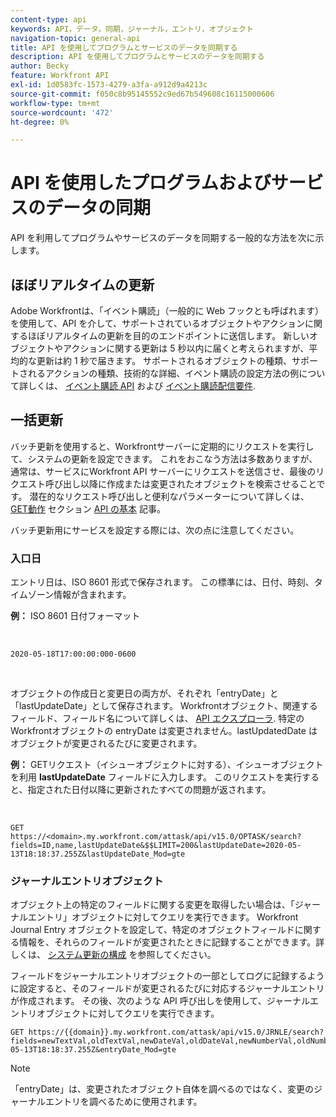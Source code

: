 ```yaml
---
content-type: api
keywords: API，データ，同期，ジャーナル，エントリ，オブジェクト
navigation-topic: general-api
title: API を使用してプログラムとサービスのデータを同期する
description: API を使用してプログラムとサービスのデータを同期する
author: Becky
feature: Workfront API
exl-id: 1d0583fc-1573-4279-a3fa-a912d9a4213c
source-git-commit: f050c8b95145552c9ed67b549608c16115000606
workflow-type: tm+mt
source-wordcount: '472'
ht-degree: 0%

---
```



# API を使用したプログラムおよびサービスのデータの同期

API を利用してプログラムやサービスのデータを同期する一般的な方法を次に示します。

## ほぼリアルタイムの更新

Adobe Workfrontは、「イベント購読」（一般的に Web フックとも呼ばれます）を使用して、API を介して、サポートされているオブジェクトやアクションに関するほぼリアルタイムの更新を目的のエンドポイントに送信します。 新しいオブジェクトやアクションに関する更新は 5 秒以内に届くと考えられますが、平均的な更新は約 1 秒で届きます。 サポートされるオブジェクトの種類、サポートされるアクションの種類、技術的な詳細、イベント購読の設定方法の例について詳しくは、 [イベント購読 API](../../wf-api/general/event-subs-api.md) および [イベント購読配信要件](../../wf-api/general/setup-event-sub-endpoint.md).

## 一括更新

バッチ更新を使用すると、Workfrontサーバーに定期的にリクエストを実行して、システムの更新を設定できます。 これをおこなう方法は多数ありますが、通常は、サービスにWorkfront API サーバーにリクエストを送信させ、最後のリクエスト呼び出し以降に作成または変更されたオブジェクトを検索させることです。 潜在的なリクエスト呼び出しと便利なパラメーターについて詳しくは、 [GET動作](../../wf-api/general/api-basics.md#get-behavior) セクション [API の基本](../../wf-api/general/api-basics.md) 記事。

バッチ更新用にサービスを設定する際には、次の点に注意してください。

### 入口日

エントリ日は、ISO 8601 形式で保存されます。 この標準には、日付、時刻、タイムゾーン情報が含まれます。

**例：** ISO 8601 日付フォーマット

<!-- [Copy](javascript:void(0);) -->
 
<pre><code>2020-05-18T17:00:00:000-0600</code></pre> 

オブジェクトの作成日と変更日の両方が、それぞれ「entryDate」と「lastUpdateDate」として保存されます。 Workfrontオブジェクト、関連するフィールド、フィールド名について詳しくは、 [API エクスプローラ](../../wf-api/general/api-explorer.md). 特定のWorkfrontオブジェクトの entryDate は変更されません。lastUpdatedDate はオブジェクトが変更されるたびに変更されます。

**例：** GETリクエスト（イシューオブジェクトに対する）、イシューオブジェクトを利用 **lastUpdateDate** フィールドに入力します。 このリクエストを実行すると、指定された日付以降に更新されたすべての問題が返されます。

<!-- [Copy](javascript:void(0);) -->
 

```
GET
https://<domain>.my.workfront.com/attask/api/v15.0/OPTASK/search?fields=ID,name,lastUpdateDate&$$LIMIT=200&lastUpdateDate=2020-05-13T18:18:37.255Z&lastUpdateDate_Mod=gte
```

### ジャーナルエントリオブジェクト

オブジェクト上の特定のフィールドに関する変更を取得したい場合は、「ジャーナルエントリ」オブジェクトに対してクエリを実行できます。 Workfront Journal Entry オブジェクトを設定して、特定のオブジェクトフィールドに関する情報を、それらのフィールドが変更されたときに記録することができます。詳しくは、 [システム更新の構成](../../administration-and-setup/set-up-workfront/system-tracked-update-feeds/configure-system-updates.md) を参照してください。

フィールドをジャーナルエントリオブジェクトの一部としてログに記録するように設定すると、そのフィールドが変更されるたびに対応するジャーナルエントリが作成されます。 その後、次のような API 呼び出しを使用して、ジャーナルエントリオブジェクトに対してクエリを実行できます。

<!-- [Copy](javascript:void(0);) -->

<pre><code>GET https://&#123;&#123;domain&#125;&#125;.my.workfront.com/attask/api/v15.0/JRNLE/search?fields=newTextVal,oldTextVal,newDateVal,oldDateVal,newNumberVal,oldNumberVal,entryDate,objObjCode,objID,fieldName&fieldName=name&objObjCode=OPTASK&entryDate=2020-05-13T18:18:37.255Z&entryDate_Mod=gte</code></pre>

>[!NOTE]
>
>「entryDate」は、変更されたオブジェクト自体を調べるのではなく、変更のジャーナルエントリを調べるために使用されます。
